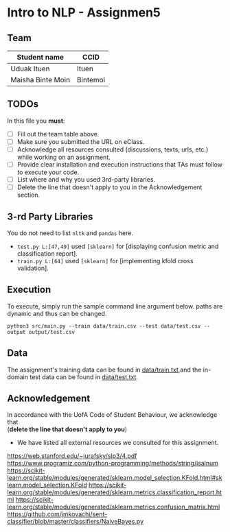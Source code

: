 # Intro to NLP - Assignmen5

## Team
| Student name     |  CCID     | 
|------------------|-----------|
| Uduak Ituen      | Ituen     |
| Maisha Binte Moin| Bintemoi|      

## TODOs

In this file you **must**:
- [ ] Fill out the team table above. 
- [ ] Make sure you submitted the URL on eClass.
- [ ] Acknowledge all resources consulted (discussions, texts, urls, etc.) while working on an assignment.
- [ ] Provide clear installation and execution instructions that TAs must follow to execute your code.
- [ ] List where and why you used 3rd-party libraries.
- [ ] Delete the line that doesn't apply to you in the Acknowledgement section.

## 3-rd Party Libraries
You do not need to list `nltk` and `pandas` here.

* `test.py L:[47,49]` used `[sklearn]` for [displaying confusion metric and classification report].
* `train.py L:[64]` used `[sklearn]` for [implementing kfold cross validation].


## Execution

To execute, simply run the sample command line argument below. paths are dynamic and thus can be changed.

`python3 src/main.py --train data/train.csv --test data/test.csv --output output/test.csv`

## Data

The assignment's training data can be found in [data/train.txt](data/train.txt),and the in-domain test data can be found in [data/test.txt](data/test.txt).


## Acknowledgement 
In accordance with the UofA Code of Student Behaviour, we acknowledge that  
(**delete the line that doesn't apply to you**)

- We have listed all external resources we consulted for this assignment.

https://web.stanford.edu/~jurafsky/slp3/4.pdf
https://www.programiz.com/python-programming/methods/string/isalnum
https://scikit-learn.org/stable/modules/generated/sklearn.model_selection.KFold.html#sklearn.model_selection.KFold
https://scikit-learn.org/stable/modules/generated/sklearn.metrics.classification_report.html
https://scikit-learn.org/stable/modules/generated/sklearn.metrics.confusion_matrix.html
https://github.com/jmkovachi/sent-classifier/blob/master/classifiers/NaiveBayes.py
